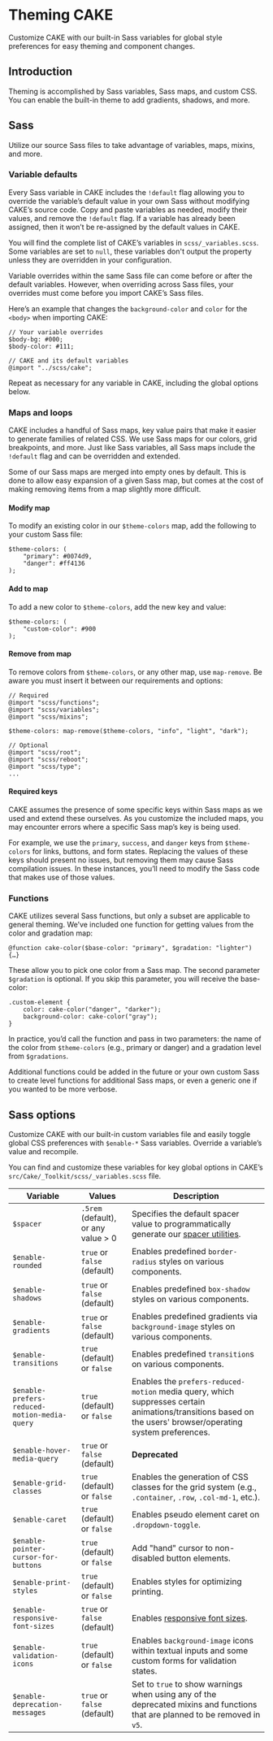 # Theming CAKE

Customize CAKE with our built-in Sass variables for global style preferences for easy theming and component changes.

## Introduction

Theming is accomplished by Sass variables, Sass maps, and custom CSS. You can enable the built-in theme to add gradients, shadows, and more.

## Sass

Utilize our source Sass files to take advantage of variables, maps, mixins, and more.

### Variable defaults

Every Sass variable in CAKE includes the `!default` flag allowing you to override the variable’s default value in your own Sass without modifying CAKE’s source code. Copy and paste variables as needed, modify their values, and remove the `!default` flag. If a variable has already been assigned, then it won’t be re-assigned by the default values in CAKE.

You will find the complete list of CAKE’s variables in `scss/_variables.scss`. Some variables are set to `null`, these variables don't output the property unless they are overridden in your configuration.

Variable overrides within the same Sass file can come before or after the default variables. However, when overriding across Sass files, your overrides must come before you import CAKE’s Sass files.

Here’s an example that changes the `background-color` and `color` for the `<body>` when importing CAKE:

    // Your variable overrides
    $body-bg: #000;
    $body-color: #111;

    // CAKE and its default variables
    @import "../scss/cake";

Repeat as necessary for any variable in CAKE, including the global options below.

### Maps and loops

CAKE includes a handful of Sass maps, key value pairs that make it easier to generate families of related CSS. We use Sass maps for our colors, grid breakpoints, and more. Just like Sass variables, all Sass maps include the `!default` flag and can be overridden and extended.

Some of our Sass maps are merged into empty ones by default. This is done to allow easy expansion of a given Sass map, but comes at the cost of making removing items from a map slightly more difficult.

#### Modify map

To modify an existing color in our `$theme-colors` map, add the following to your custom Sass file:

    $theme-colors: (
        "primary": #0074d9,
        "danger": #ff4136
    );

#### Add to map

To add a new color to `$theme-colors`, add the new key and value:

    $theme-colors: (
        "custom-color": #900
    );

#### Remove from map

To remove colors from `$theme-colors`, or any other map, use `map-remove`. Be aware you must insert it between our requirements and options:

    // Required
    @import "scss/functions";
    @import "scss/variables";
    @import "scss/mixins";

    $theme-colors: map-remove($theme-colors, "info", "light", "dark");

    // Optional
    @import "scss/root";
    @import "scss/reboot";
    @import "scss/type";
    ...

#### Required keys

CAKE assumes the presence of some specific keys within Sass maps as we used and extend these ourselves. As you customize the included maps, you may encounter errors where a specific Sass map’s key is being used.

For example, we use the `primary`, `success`, and `danger` keys from `$theme-colors` for links, buttons, and form states. Replacing the values of these keys should present no issues, but removing them may cause Sass compilation issues. In these instances, you’ll need to modify the Sass code that makes use of those values.

### Functions

CAKE utilizes several Sass functions, but only a subset are applicable to general theming. We’ve included one function for getting values from the color and gradation map:

    @function cake-color($base-color: "primary", $gradation: "lighter") {…}

These allow you to pick one color from a Sass map. The second parameter `$gradation` is optional. If you skip this parameter, you will receive the base-color:

    .custom-element {
        color: cake-color("danger", "darker");
        background-color: cake-color("gray");
    }

In practice, you’d call the function and pass in two parameters: the name of the color from `$theme-colors` (e.g., primary or danger) and a gradation level from `$gradations`.

Additional functions could be added in the future or your own custom Sass to create level functions for additional Sass maps, or even a generic one if you wanted to be more verbose.


## Sass options

Customize CAKE with our built-in custom variables file and easily toggle global CSS preferences with `$enable-*` Sass variables. Override a variable’s value and recompile.

You can find and customize these variables for key global options in CAKE’s `src/Cake/_Toolkit/scss/_variables.scss` file.

|Variable|Values|Description|
| ------ |------| ----------|
|`$spacer`|`.5rem` (default), or any value > 0 |Specifies the default spacer value to programmatically generate our [spacer utilities](../../Utilities/Spacing/Spacing.md).|
|`$enable-rounded`|`true` or `false` (default)|Enables predefined `border-radius` styles on various components.|
|`$enable-shadows`|`true` or `false` (default)|Enables predefined `box-shadow` styles on various components.|
|`$enable-gradients`|`true` or `false` (default)|Enables predefined gradients via `background-image` styles on various components.|
|`$enable-transitions`|`true` (default) or `false`|Enables predefined `transition`s on various components.|
| `$enable-prefers-reduced-motion-media-query` | `true` (default) or `false`        | Enables the `prefers-reduced-motion` media query, which suppresses certain animations/transitions based on the users' browser/operating system preferences. |
|`$enable-hover-media-query`|`true` or `false` (default)|**Deprecated**|
|`$enable-grid-classes`|`true` (default) or `false`|Enables the generation of CSS classes for the grid system (e.g., `.container`, `.row`, `.col-md-1`, etc.).|
|`$enable-caret`|`true` (default) or `false`|Enables pseudo element caret on `.dropdown-toggle`.|
| `$enable-pointer-cursor-for-buttons`         | `true` (default) or `false`        | Add "hand" cursor to non-disabled button elements. |
|`$enable-print-styles`|`true` (default) or `false`|Enables styles for optimizing printing.|
| `$enable-responsive-font-sizes`              | `true` or `false` (default)        | Enables [responsive font sizes](../../Content/Typography/Typography.md#responsive-font-sizes). |
| `$enable-validation-icons`                   | `true` (default) or `false`        | Enables `background-image` icons within textual inputs and some custom forms for validation states. |
| `$enable-deprecation-messages`               | `true` or `false` (default)        | Set to `true` to show warnings when using any of the deprecated mixins and functions that are planned to be removed in `v5`. |
